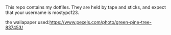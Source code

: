 This repo contains my dotfiles. They are held by tape and sticks, and expect that your username is mostypc123.

the wallapaper used:https://www.pexels.com/photo/green-pine-tree-837453/
